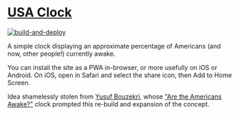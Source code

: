 # [USA Clock](https://the6p4c.github.io/usa-clock)
[![build-and-deploy](https://github.com/the6p4c/usa-clock/actions/workflows/deploy.yml/badge.svg)](https://github.com/the6p4c/usa-clock/actions/workflows/deploy.yml)

A simple clock displaying an approximate percentage of Americans (and now, other people!) currently awake.

You can install the site as a PWA in-browser, or more usefully on iOS or Android. On iOS, open in Safari and select the share icon, then Add to Home Screen.

Idea shamelessly stolen from [Yusuf Bouzekri](https://www.yusuf.fyi/), whose ["Are the Americans Awake?"](https://are-the-americans-awake.yusuf.fyi/) clock prompted this re-build and expansion of the concept.
